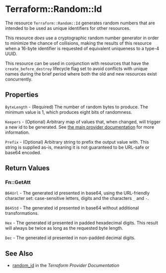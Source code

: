 # Terraform::Random::Id

The resource `Terraform::Random::Id` generates random numbers that are intended to be
used as unique identifiers for other resources.

This resource *does* use a cryptographic random number generator in order
to minimize the chance of collisions, making the results of this resource
when a 16-byte identifier is requested of equivalent uniqueness to a
type-4 UUID.

This resource can be used in conjunction with resources that have
the `create_before_destroy` lifecycle flag set to avoid conflicts with
unique names during the brief period where both the old and new resources
exist concurrently.

## Properties

`ByteLength` - (Required) The number of random bytes to produce. The minimum value is 1, which produces eight bits of randomness.

`Keepers` - (Optional) Arbitrary map of values that, when changed, will trigger a new id to be generated. See [the main provider documentation](../index.html) for more information.

`Prefix` - (Optional) Arbitrary string to prefix the output value with. This string is supplied as-is, meaning it is not guaranteed to be URL-safe or base64 encoded.


## Return Values

### Fn::GetAtt

`B64Url` - The generated id presented in base64, using the URL-friendly character set: case-sensitive letters, digits and the characters `_` and `-`.

`B64Std` - The generated id presented in base64 without additional transformations.

`Hex` - The generated id presented in padded hexadecimal digits. This result will always be twice as long as the requested byte length.

`Dec` - The generated id presented in non-padded decimal digits.

## See Also

* [random_id](https://www.terraform.io/docs/providers/random/r/id.html) in the _Terraform Provider Documentation_